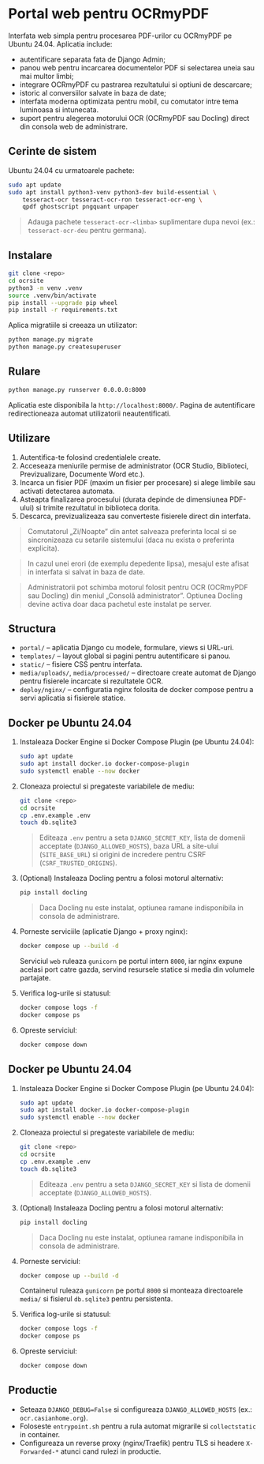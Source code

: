 # Portal web pentru OCRmyPDF

Interfata web simpla pentru procesarea PDF-urilor cu OCRmyPDF pe Ubuntu 24.04. Aplicatia include:

- autentificare separata fata de Django Admin;
- panou web pentru incarcarea documentelor PDF si selectarea uneia sau mai multor limbi;
- integrare OCRmyPDF cu pastrarea rezultatului si optiuni de descarcare;
- istoric al conversiilor salvate in baza de date;
- interfata moderna optimizata pentru mobil, cu comutator intre tema luminoasa si intunecata.
- suport pentru alegerea motorului OCR (OCRmyPDF sau Docling) direct din consola web de administrare.

## Cerinte de sistem

Ubuntu 24.04 cu urmatoarele pachete:

```bash
sudo apt update
sudo apt install python3-venv python3-dev build-essential \
    tesseract-ocr tesseract-ocr-ron tesseract-ocr-eng \
    qpdf ghostscript pngquant unpaper
```

> Adauga pachete `tesseract-ocr-<limba>` suplimentare dupa nevoi (ex.: `tesseract-ocr-deu` pentru germana).

## Instalare

```bash
git clone <repo>
cd ocrsite
python3 -m venv .venv
source .venv/bin/activate
pip install --upgrade pip wheel
pip install -r requirements.txt
```

Aplica migratiile si creeaza un utilizator:

```bash
python manage.py migrate
python manage.py createsuperuser
```

## Rulare

```bash
python manage.py runserver 0.0.0.0:8000
```

Aplicatia este disponibila la `http://localhost:8000/`. Pagina de autentificare redirectioneaza automat utilizatorii neautentificati.

## Utilizare

1. Autentifica-te folosind credentialele create.
2. Acceseaza meniurile permise de administrator (OCR Studio, Biblioteci, Previzualizare, Documente Word etc.).
3. Incarca un fisier PDF (maxim un fisier per procesare) si alege limbile sau activati detectarea automata.
4. Asteapta finalizarea procesului (durata depinde de dimensiunea PDF-ului) si trimite rezultatul in biblioteca dorita.
5. Descarca, previzualizeaza sau converteste fisierele direct din interfata.

> Comutatorul „Zi/Noapte” din antet salveaza preferinta local si se sincronizeaza cu setarile sistemului (daca nu exista o preferinta explicita).

> In cazul unei erori (de exemplu depedente lipsa), mesajul este afisat in interfata si salvat in baza de date.

> Administratorii pot schimba motorul folosit pentru OCR (OCRmyPDF sau Docling) din meniul „Consolă administrator”. Optiunea Docling devine activa doar daca pachetul este instalat pe server.

## Structura

- `portal/` – aplicatia Django cu modele, formulare, views si URL-uri.
- `templates/` – layout global si pagini pentru autentificare si panou.
- `static/` – fisiere CSS pentru interfata.
- `media/uploads/`, `media/processed/` – directoare create automat de Django pentru fisierele incarcate si rezultatele OCR.
- `deploy/nginx/` – configuratia nginx folosita de docker compose pentru a servi aplicatia si fisierele statice.

## Docker pe Ubuntu 24.04

1. Instaleaza Docker Engine si Docker Compose Plugin (pe Ubuntu 24.04):

   ```bash
   sudo apt update
   sudo apt install docker.io docker-compose-plugin
   sudo systemctl enable --now docker
   ```

2. Cloneaza proiectul si pregateste variabilele de mediu:

   ```bash
   git clone <repo>
   cd ocrsite
   cp .env.example .env
   touch db.sqlite3
   ```

   > Editeaza `.env` pentru a seta `DJANGO_SECRET_KEY`, lista de domenii acceptate (`DJANGO_ALLOWED_HOSTS`), baza URL a site-ului (`SITE_BASE_URL`) si origini de incredere pentru CSRF (`CSRF_TRUSTED_ORIGINS`).

3. (Optional) Instaleaza Docling pentru a folosi motorul alternativ:

   ```bash
   pip install docling
   ```

   > Daca Docling nu este instalat, optiunea ramane indisponibila in consola de administrare.

4. Porneste serviciile (aplicatie Django + proxy nginx):

   ```bash
   docker compose up --build -d
   ```

   Serviciul `web` ruleaza `gunicorn` pe portul intern `8000`, iar nginx expune acelasi port catre gazda, servind resursele statice si media din volumele partajate.

5. Verifica log-urile si statusul:

   ```bash
   docker compose logs -f
   docker compose ps
   ```

6. Opreste serviciul:

   ```bash
   docker compose down
   ```

## Docker pe Ubuntu 24.04

1. Instaleaza Docker Engine si Docker Compose Plugin (pe Ubuntu 24.04):

   ```bash
   sudo apt update
   sudo apt install docker.io docker-compose-plugin
   sudo systemctl enable --now docker
   ```

2. Cloneaza proiectul si pregateste variabilele de mediu:

   ```bash
   git clone <repo>
   cd ocrsite
   cp .env.example .env
   touch db.sqlite3
   ```

   > Editeaza `.env` pentru a seta `DJANGO_SECRET_KEY` si lista de domenii acceptate (`DJANGO_ALLOWED_HOSTS`).

3. (Optional) Instaleaza Docling pentru a folosi motorul alternativ:

   ```bash
   pip install docling
   ```

   > Daca Docling nu este instalat, optiunea ramane indisponibila in consola de administrare.

4. Porneste serviciul:

   ```bash
   docker compose up --build -d
   ```

   Containerul ruleaza `gunicorn` pe portul `8000` si monteaza directoarele `media/` si fisierul `db.sqlite3` pentru persistenta.

5. Verifica log-urile si statusul:

   ```bash
   docker compose logs -f
   docker compose ps
   ```

6. Opreste serviciul:

   ```bash
   docker compose down
   ```

## Productie

- Seteaza `DJANGO_DEBUG=False` si configureaza `DJANGO_ALLOWED_HOSTS` (ex.: `ocr.casianhome.org`).
- Foloseste `entrypoint.sh` pentru a rula automat migrarile si `collectstatic` in container.
- Configureaza un reverse proxy (nginx/Traefik) pentru TLS si headere `X-Forwarded-*` atunci cand rulezi in productie.
